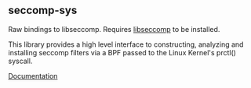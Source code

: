 seccomp-sys
-----------

Raw bindings to libseccomp. Requires [libseccomp](https://github.com/seccomp/libseccomp) to be installed.

This library provides a high level interface to constructing, analyzing and installing seccomp filters via a BPF passed to the Linux Kernel's prctl() syscall.

[Documentation](http://plhk.ru/static/doc/seccomp-sys/seccomp_sys/index.html)

